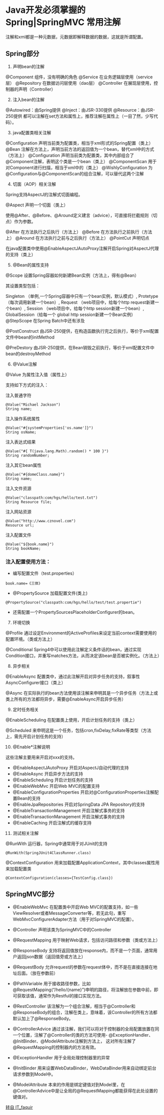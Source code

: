 # Java开发必须掌握的 Spring|SpringMVC 常用注解

注解和xml都是一种元数据，元数据即解释数据的数据，这就是所谓配置。

## Spring部分

1. 声明bean的注解

@Component 组件，没有明确的角色
@Service 在业务逻辑层使用（service层）
@Repository 在数据访问层使用（dao层）
@Controller 在展现层使用，控制器的声明（Controller）

2. 注入bean的注解

@Autowired：由Spring提供
@Inject：由JSR-330提供
@Resource：由JSR-250提供
都可以注解在set方法和属性上，推荐注解在属性上（一目了然，少写代码）。

3. java配置类相关注解

@Configuration 声明当前类为配置类，相当于xml形式的Spring配置（类上）
@Bean 注解在方法上，声明当前方法的返回值为一个bean，替代xml中的方式（方法上）
@Configuration 声明当前类为配置类，其中内部组合了@Component注解，表明这个类是一个bean（类上）
@ComponentScan 用于对Component进行扫描，相当于xml中的（类上）
@WishlyConfiguration 为@Configuration与@ComponentScan的组合注解，可以替代这两个注解

4. 切面（AOP）相关注解

Spring支持AspectJ的注解式切面编程。

@Aspect 声明一个切面（类上）

使用@After、@Before、@Around定义建言（advice），可直接将拦截规则（切点）作为参数。

@After 在方法执行之后执行（方法上）
@Before 在方法执行之前执行（方法上）
@Around 在方法执行之前与之后执行（方法上）
@PointCut 声明切点

在java配置类中使用@EnableAspectJAutoProxy注解开启Spring对AspectJ代理的支持（类上）

5. @Bean的属性支持

@Scope 设置Spring容器如何新建Bean实例（方法上，得有@Bean）

其设置类型包括：

Singleton （单例,一个Spring容器中只有一个bean实例，默认模式）,
Protetype （每次调用新建一个bean）,
Request （web项目中，给每个http request新建一个bean）,
Session （web项目中，给每个http session新建一个bean）,
GlobalSession（给每一个 global http session新建一个Bean实例）
@StepScope 在Spring Batch中还有涉及

@PostConstruct 由JSR-250提供，在构造函数执行完之后执行，等价于xml配置文件中bean的initMethod

@PreDestory 由JSR-250提供，在Bean销毁之前执行，等价于xml配置文件中bean的destroyMethod

6. @Value注解

@Value 为属性注入值（属性上）

支持如下方式的注入：

注入普通字符
```
@Value("Michael Jackson")
String name;
```
注入操作系统属性
```
@Value("#{systemProperties['os.name']}")
String osName;
```
注入表达式结果
```
@Value("#{ T(java.lang.Math).random() * 100 }")
String randomNumber;
```
注入其它bean属性
```
@Value("#{domeClass.name}")
String name;
```
注入文件资源
```
@Value("classpath:com/hgs/hello/test.txt")
String Resource file;
```
注入网站资源
```
@Value("http://www.cznovel.com")
Resource url;
```
注入配置文件
```
@Value("${book.name}")
String bookName;
```
### 注入配置使用方法：

- 编写配置文件（test.properties）
```
book.name=《三体》
```
- @PropertySource 加载配置文件(类上)
```
@PropertySource("classpath:com/hgs/hello/test/test.propertie")
```
- 还需配置一个PropertySourcesPlaceholderConfigurer的bean。

7. 环境切换

@Profile 通过设定Environment的ActiveProfiles来设定当前context需要使用的配置环境。（类或方法上）

@Conditional Spring4中可以使用此注解定义条件话的bean，通过实现Condition接口，并重写matches方法，从而决定该bean是否被实例化。（方法上）

8. 异步相关

@EnableAsync 配置类中，通过此注解开启对异步任务的支持，叙事性AsyncConfigurer接口（类上）

@Async 在实际执行的bean方法使用该注解来申明其是一个异步任务（方法上或类上所有的方法都将异步，需要@EnableAsync开启异步任务）

9. 定时任务相关

@EnableScheduling 在配置类上使用，开启计划任务的支持（类上）

@Scheduled 来申明这是一个任务，包括cron,fixDelay,fixRate等类型（方法上，需先开启计划任务的支持）

10. @Enable*注解说明

这些注解主要用来开启对xxx的支持。

- @EnableAspectJAutoProxy 开启对AspectJ自动代理的支持
- @EnableAsync 开启异步方法的支持
- @EnableScheduling 开启计划任务的支持
- @EnableWebMvc 开启Web MVC的配置支持
- @EnableConfigurationProperties 开启对@ConfigurationProperties注解配置Bean的支持
- @EnableJpaRepositories 开启对SpringData JPA Repository的支持
- @EnableTransactionManagement 开启注解式事务的支持
- @EnableTransactionManagement 开启注解式事务的支持
- @EnableCaching 开启注解式的缓存支持

11. 测试相关注解

@RunWith 运行器，Spring中通常用于对JUnit的支持
```
@RunWith(SpringJUnit4ClassRunner.class)
```
@ContextConfiguration 用来加载配置ApplicationContext，其中classes属性用来加载配置类
```
@ContextConfiguration(classes={TestConfig.class})
```

## SpringMVC部分

- @EnableWebMvc 在配置类中开启Web MVC的配置支持，如一些ViewResolver或者MessageConverter等，若无此句，重写WebMvcConfigurerAdapter方法（用于对SpringMVC的配置）。

- @Controller 声明该类为SpringMVC中的Controller

- @RequestMapping 用于映射Web请求，包括访问路径和参数（类或方法上）

- @ResponseBody 支持将返回值放在response内，而不是一个页面，通常用户返回json数据（返回值旁或方法上）

- @RequestBody 允许request的参数在request体中，而不是在直接连接在地址后面。（放在参数前）

- @PathVariable 用于接收路径参数，比如@RequestMapping(“/hello/{name}”)申明的路径，将注解放在参数中前，即可获取该值，通常作为Restful的接口实现方法。

- @RestController 该注解为一个组合注解，相当于@Controller和@ResponseBody的组合，注解在类上，意味着，该Controller的所有方法都默认加上了@ResponseBody。

- @ControllerAdvice 通过该注解，我们可以将对于控制器的全局配置放置在同一个位置，注解了@Controller的类的方法可使用- @ExceptionHandler、@InitBinder、@ModelAttribute注解到方法上，
这对所有注解了 @RequestMapping的控制器内的方法有效。

- @ExceptionHandler 用于全局处理控制器里的异常

- @InitBinder 用来设置WebDataBinder，WebDataBinder用来自动绑定前台请求参数到Model中。

- @ModelAttribute 本来的作用是绑定键值对到Model里，在@ControllerAdvice中是让全局的@RequestMapping都能获得在此处设置的键值对。

[转自 IT_faquir](https://blog.csdn.net/IT_faquir)